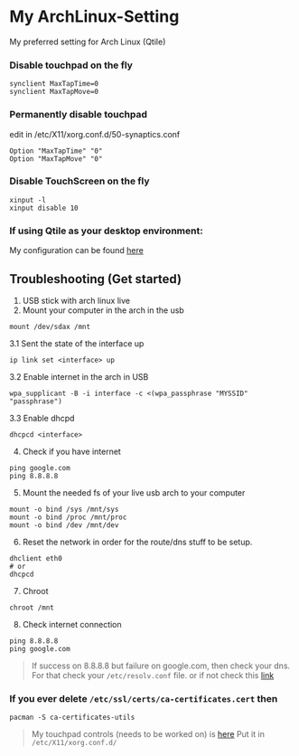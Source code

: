 # My ArchLinux-Setting
My preferred setting for Arch Linux (Qtile)

### Disable touchpad on the fly
```
synclient MaxTapTime=0
synclient MaxTapMove=0 
```

### Permanently disable touchpad
edit in  /etc/X11/xorg.conf.d/50-synaptics.conf
```
Option "MaxTapTime" "0"
Option "MaxTapMove" "0"
```

### Disable TouchScreen on the fly
```
xinput -l
xinput disable 10
```
### If using Qtile as your desktop environment:
My configuration can be found [here](./config.py)

## Troubleshooting (Get started)
1. USB stick with arch linux live
2. Mount your computer in the arch in the usb
```
mount /dev/sdax /mnt
```
3.1 Sent the state of the interface up
```
ip link set <interface> up
```
3.2 Enable internet in the arch in USB
```
wpa_supplicant -B -i interface -c <(wpa_passphrase "MYSSID" "passphrase")
```
3.3 Enable dhcpd
```
dhcpcd <interface>
```
4. Check if you have internet
```
ping google.com
ping 8.8.8.8
```
5. Mount the needed fs of your live usb arch to your computer
```
mount -o bind /sys /mnt/sys
mount -o bind /proc /mnt/proc
mount -o bind /dev /mnt/dev
```
6. Reset the network in order for the route/dns stuff to be setup.
```
dhclient eth0
# or
dhcpcd
```
7. Chroot
```
chroot /mnt
```
8. Check internet connection
```
ping 8.8.8.8
ping google.com
```
> If success on 8.8.8.8 but failure on google.com, then check your dns. For that check your `/etc/resolv.conf` file. or if not check this [link](https://wiki.archlinux.org/index.php/Network_configuration)


### If you ever delete `/etc/ssl/certs/ca-certificates.cert` then
```
pacman -S ca-certificates-utils
```

> My touchpad controls (needs to be worked on) is [here](50-synaptics.conf)
    Put it in `/etc/X11/xorg.conf.d/`
